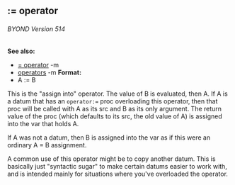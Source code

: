 ## := operator 
###### BYOND Version 514
**See also:**
*   [= operator](/ref/operator/=.md) -m
*   [operators](/ref/operator.md) -m<!-- -->
**Format:**
*   A := B


This is the \"assign into\" operator. The value of B is
evaluated, then A. If A is a datum that has an `operator:=` proc
overloading this operator, then that proc will be called with A as its
src and B as its only argument. The return value of the proc (which
defaults to its src, the old value of A) is assigned into the var that
holds A. 

If A was not a datum, then B is assigned into the var
as if this were an ordinary A = B assignment. 

A common use of
this operator might be to copy another datum. This is basically just
\"syntactic sugar\" to make certain datums easier to work with, and is
intended mainly for situations where you\'ve overloaded the operator.
